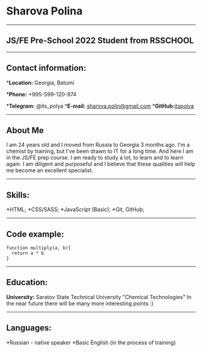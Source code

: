 # Sharova Polina


****


## JS/FE Pre-School 2022 Student from RSSCHOOL

****

## Contact information:


\*__Location:__ Georgia, Batumi


\*__Phone:__ +995-599-120-974


\*__Telegram:__ @its_polya
\*__E-mail:__ sharova.polin@gmail.com
\*__GitHub:__[itspolya](https://github.com/itspolya)

****

## About Me
I am 24 years old and I moved from Russia to Georgia 3 months ago. I'm a chemist by training, but I've been drawn to IT for a long time. And here I am in the JS/FE prep course. I am ready to study a lot, to learn and to learn again. I am diligent and purposeful and I believe that these qualities will help me become an excellent specialist.

****

## Skills:
\*HTML;
\*CSS/SASS;
\*JavaScript (Basic);
\*Git, GitHub;

*********

## Code example:
```
function multiply(a, b){
  return a * b
}
```
***********
## Education:
__University:__ Saratov State Technical University "Chemical Technologies"
In the near future there will be many more interesting points :)
******
## Languages:
*Russian - native speaker
*Basic English (in the process of training)
